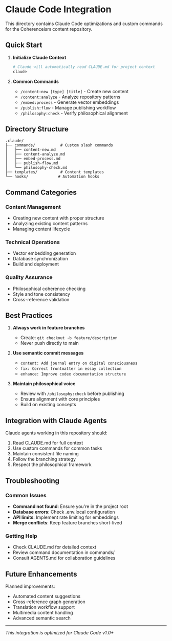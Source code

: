 # Claude Code Integration

This directory contains Claude Code optimizations and custom commands for the Coherenceism content repository.

## Quick Start

1. **Initialize Claude Context**
   ```bash
   # Claude will automatically read CLAUDE.md for project context
   claude
   ```

2. **Common Commands**
   - `/content:new [type] [title]` - Create new content
   - `/content:analyze` - Analyze repository patterns
   - `/embed:process` - Generate vector embeddings
   - `/publish:flow` - Manage publishing workflow
   - `/philosophy:check` - Verify philosophical alignment

## Directory Structure

```
.claude/
├── commands/           # Custom slash commands
│   ├── content-new.md
│   ├── content-analyze.md
│   ├── embed-process.md
│   ├── publish-flow.md
│   └── philosophy-check.md
├── templates/          # Content templates
└── hooks/             # Automation hooks
```

## Command Categories

### Content Management
- Creating new content with proper structure
- Analyzing existing content patterns
- Managing content lifecycle

### Technical Operations
- Vector embedding generation
- Database synchronization
- Build and deployment

### Quality Assurance
- Philosophical coherence checking
- Style and tone consistency
- Cross-reference validation

## Best Practices

1. **Always work in feature branches**
   - Create: `git checkout -b feature/description`
   - Never push directly to main

2. **Use semantic commit messages**
   - `content: Add journal entry on digital consciousness`
   - `fix: Correct frontmatter in essay collection`
   - `enhance: Improve codex documentation structure`

3. **Maintain philosophical voice**
   - Review with `/philosophy:check` before publishing
   - Ensure alignment with core principles
   - Build on existing concepts

## Integration with Claude Agents

Claude agents working in this repository should:
1. Read CLAUDE.md for full context
2. Use custom commands for common tasks
3. Maintain consistent file naming
4. Follow the branching strategy
5. Respect the philosophical framework

## Troubleshooting

### Common Issues
- **Command not found**: Ensure you're in the project root
- **Database errors**: Check .env.local configuration
- **API limits**: Implement rate limiting for embeddings
- **Merge conflicts**: Keep feature branches short-lived

### Getting Help
- Check CLAUDE.md for detailed context
- Review command documentation in commands/
- Consult AGENTS.md for collaboration guidelines

## Future Enhancements

Planned improvements:
- Automated content suggestions
- Cross-reference graph generation
- Translation workflow support
- Multimedia content handling
- Advanced semantic search

---

*This integration is optimized for Claude Code v1.0+*